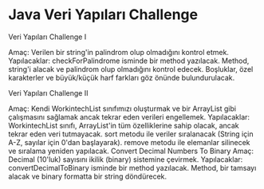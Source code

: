 #  Java Veri Yapıları Challenge

Veri Yapıları Challenge I

Amaç: Verilen bir string'in palindrom olup olmadığını kontrol etmek.
Yapılacaklar:
checkForPalindrome isminde bir method yazılacak.
Method, string'i alacak ve palindrom olup olmadığını kontrol edecek.
Boşluklar, özel karakterler ve büyük/küçük harf farkları göz önünde bulundurulacak.


Veri Yapıları Challenge II

Amaç: Kendi WorkintechList sınıfımızı oluşturmak ve bir ArrayList gibi çalışmasını sağlamak ancak tekrar eden verileri engellemek.
Yapılacaklar:
WorkintechList sınıfı, ArrayList'in tüm özelliklerine sahip olacak, ancak tekrar eden veri tutmayacak.
sort metodu ile veriler sıralanacak (String için A-Z, sayılar için 0'dan başlayarak).
remove metodu ile elemanlar silinecek ve sıralama yeniden yapılacak.
Convert Decimal Numbers To Binary
Amaç: Decimal (10'luk) sayısını ikilik (binary) sistemine çevirmek.
Yapılacaklar:
convertDecimalToBinary isminde bir method yazılacak.
Method, bir tamsayı alacak ve binary formatta bir string döndürecek.
 
 
